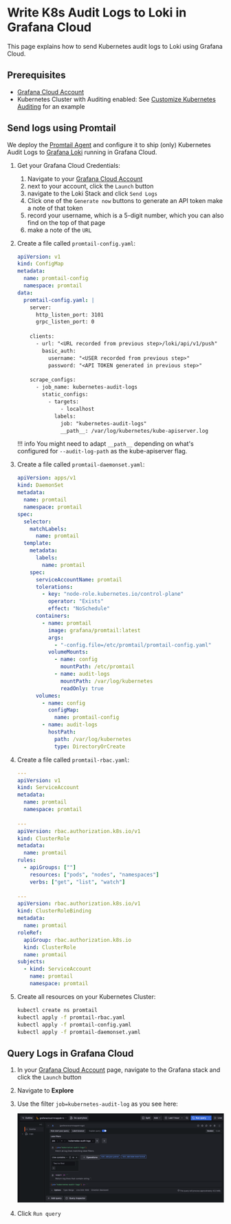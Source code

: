 # Write K8s Audit Logs to Loki in Grafana Cloud

This page explains how to send Kubernetes audit logs to Loki using Grafana Cloud.

## Prerequisites

- [Grafana Cloud Account](https://grafana.com/products/cloud/)
- Kubernetes Cluster with Auditing enabled: See [Customize Kubernetes Auditing](./../tanzu/tkgs/customize-k8s-auditing.md) for an example

## Send logs using Promtail

We deploy the [Promtail Agent](https://grafana.com/docs/loki/latest/send-data/promtail/) and configure it to ship (only) Kubernetes Audit Logs to [Grafana Loki](https://grafana.com/docs/loki/latest/) running in Grafana Cloud.

1. Get your Grafana Cloud Credentials: 
      1. Navigate to your [Grafana Cloud Account](https://grafana.com/auth/sign-in)
      1. next to your account, click the `Launch` button
      1. navigate to the Loki Stack and click `Send Logs`
      1. Click one of the `Generate now` buttons to generate an API token make a note of that token
      1. record your username, which is a 5-digit number, which you can also find on the top of that page
      1. make a note of the `URL`
1. Create a file called `promtail-config.yaml`:

    ```yaml
    apiVersion: v1
    kind: ConfigMap
    metadata:
      name: promtail-config
      namespace: promtail
    data:
      promtail-config.yaml: |
        server:
          http_listen_port: 3101
          grpc_listen_port: 0

        clients:
          - url: "<URL recorded from previous step>/loki/api/v1/push"
            basic_auth:
              username: "<USER recorded from previous step>"
              password: "<API TOKEN generated in previous step>"

        scrape_configs:
          - job_name: kubernetes-audit-logs
            static_configs:
              - targets:
                  - localhost
                labels:
                  job: "kubernetes-audit-logs"
                  __path__: /var/log/kubernetes/kube-apiserver.log

    ```

    !!! info
        You might need to adapt `__path__` depending on what's configured for `--audit-log-path` as the kube-apiserver flag.

1. Create a file called `promtail-daemonset.yaml`:

    ```yaml
    apiVersion: apps/v1
    kind: DaemonSet
    metadata:
      name: promtail
      namespace: promtail
    spec:
      selector:
        matchLabels:
          name: promtail
      template:
        metadata:
          labels:
            name: promtail
        spec:
          serviceAccountName: promtail
          tolerations:
            - key: "node-role.kubernetes.io/control-plane"
              operator: "Exists"
              effect: "NoSchedule"
          containers:
            - name: promtail
              image: grafana/promtail:latest
              args:
                - "-config.file=/etc/promtail/promtail-config.yaml"
              volumeMounts:
                - name: config
                  mountPath: /etc/promtail
                - name: audit-logs
                  mountPath: /var/log/kubernetes
                  readOnly: true
          volumes:
            - name: config
              configMap:
                name: promtail-config
            - name: audit-logs
              hostPath:
                path: /var/log/kubernetes
                type: DirectoryOrCreate
    ```

1. Create a file called `promtail-rbac.yaml`:

    ```yaml
    ---
    apiVersion: v1
    kind: ServiceAccount
    metadata:
      name: promtail
      namespace: promtail

    ---
    apiVersion: rbac.authorization.k8s.io/v1
    kind: ClusterRole
    metadata:
      name: promtail
    rules:
      - apiGroups: [""]
        resources: ["pods", "nodes", "namespaces"]
        verbs: ["get", "list", "watch"]

    ---
    apiVersion: rbac.authorization.k8s.io/v1
    kind: ClusterRoleBinding
    metadata:
      name: promtail
    roleRef:
      apiGroup: rbac.authorization.k8s.io
      kind: ClusterRole
      name: promtail
    subjects:
      - kind: ServiceAccount
        name: promtail
        namespace: promtail
    ```

1. Create all resources on your Kubernetes Cluster:

    ```sh
    kubectl create ns promtail
    kubectl apply -f promtail-rbac.yaml
    kubectl apply -f promtail-config.yaml
    kubectl apply -f promtail-daemonset.yaml
    ```

## Query Logs in Grafana Cloud

1. In your [Grafana Cloud Account](https://grafana.com/auth/sign-in) page, navigate to the Grafana stack and click the `Launch` button
1. Navigate to **Explore**
1. Use the filter `job=kubernetes-audit-log` as you see here:

    ![Query Logs in Grafana Cloud](images/query-k8s-audit-logs-grafana-cloud.png)

1. Click `Run query`
